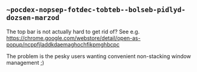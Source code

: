 ## `~pocdex-nopsep-fotdec-tobteb--bolseb-pidlyd-dozsen-marzod`
The top bar is not actually hard to get rid of? See e.g. <https://chrome.google.com/webstore/detail/open-as-popup/ncppfjladdkdaemaghochfikpmghbcpc>

The problem is the pesky users wanting convenient non-stacking window management ;)
